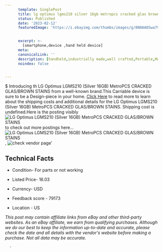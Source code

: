 ```yaml
---
      template: SinglePost
      title: lg optimus lgms210 silver 16gb metropcs cracked glas brown stains
      status: Published
      date: '2023-02-12'
      featuredImage: 'https://i.ebayimg.com/thumbs/images/g/8N0AAOSwa79jyV8X/s-l225.jpg'
       

      excerpt: >-
        [smartphone,device ,hand held device]
      meta:
      canonicalLink: ''
      description: [handheld,industrially made,well crafted,Portable,Mobile,Compact,Convenient,Lightweight,Maneuverable,Man-portable,Miniature,Carriable,Hand-held,Light,Holdable,Transportable,Mobile device,Pocket-sized,On-the-go,Wireless,Cordless,Compact size,Convenient size, smartphone,device ,hand held device]
      noindex: false
      

---
```

$
      Introducing th LG Optimus LGMS210 (Silver 16GB) MetroPCS CRACKED GLAS/BROWN STAINS from a well-known brand.This Carriable device  is sure to be a Design-piece in your home. [Click Here](https://www.ebay.com/itm/385361740157?hash=item59b959817d%3Ag%3A8N0AAOSwa79jyV8X&mkevt=1&mkcid=1&mkrid=711-53200-19255-0&campid=%253CePNCampaignId%253E&customid=%253CreferenceId%253E&toolid=10049) to read more to learn about the shipping costs and additional details for the LG Optimus LGMS210 (Silver 16GB) MetroPCS CRACKED GLAS/BROWN STAINS. Shipping cost is undefined.Here is the posting visibly ![LG Optimus LGMS210 (Silver 16GB) MetroPCS CRACKED GLAS/BROWN STAINS](https://i.ebayimg.com/thumbs/images/g/8N0AAOSwa79jyV8X/s-l225.jpg) to check out more postings here... ![LG Optimus LGMS210 (Silver 16GB) MetroPCS CRACKED GLAS/BROWN STAINS](https://i.ebayimg.com/images/g/8N0AAOSwa79jyV8X/s-l1600.jpg), ![check vendor page](https://origin-galleryplus.ebayimg.com/ws/web/385361740157_2_0_1/225x225.jpg)'

      

 ## Technical Facts 



     
      

 - Condition- For parts or not working 


      

 - Listed Price- 16.03 


      

 - Currency- USD 


      

 - Feedback score - 79173 


      

 - Location - US 


      
      

 *_This post may contain affiliate links from eBay and other third-party websites. As an eBay affiliate, we earn from qualifying purchases. Although we do our best to keep the information up-to-date and accurate, please check the date and all details with the vendor's website before making a purchase. Not all data may be accurate._*




      -
